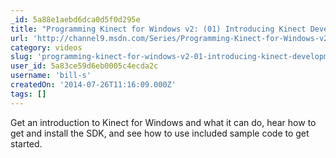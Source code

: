 ```yaml
---
_id: 5a88e1aebd6dca0d5f0d295e
title: "Programming Kinect for Windows v2: (01) Introducing Kinect Development"
url: 'http://channel9.msdn.com/Series/Programming-Kinect-for-Windows-v2/01'
category: videos
slug: 'programming-kinect-for-windows-v2-01-introducing-kinect-development'
user_id: 5a83ce59d6eb0005c4ecda2c
username: 'bill-s'
createdOn: '2014-07-26T11:16:09.000Z'
tags: []
---
```


Get an introduction to Kinect for Windows and what it can do, hear how to get and install the SDK, and see how to use included sample code to get started.
